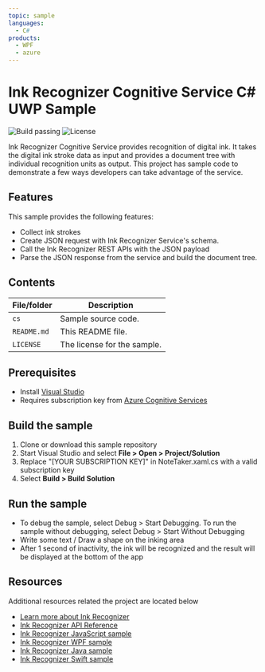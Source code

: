 ```yaml
---
topic: sample
languages:
  - C#
products:
  - WPF
  - azure
---
```


# Ink Recognizer Cognitive Service C# UWP Sample

![Build passing](https://img.shields.io/badge/build-passing-brightgreen.svg) ![License](https://img.shields.io/badge/license-MIT-green.svg)

Ink Recognizer Cognitive Service provides recognition of digital ink. It takes the digital ink stroke data as input and provides a document tree with individual recognition units as output. This project has sample code to demonstrate a few ways developers can take advantage of the service.

## Features

This sample provides the following features:

* Collect ink strokes
* Create JSON request with Ink Recognizer Service's schema.
* Call the Ink Recognizer REST APIs with the JSON payload
* Parse the JSON response from the service and build the document tree.

## Contents

| File/folder | Description |
|-------------|-------------|
| `cs`       | Sample source code. |
| `README.md` | This README file. |
| `LICENSE`   | The license for the sample. |

## Prerequisites

- Install [Visual Studio](https://docs.microsoft.com/en-us/visualstudio/install/install-visual-studio) 
- Requires subscription key from [Azure Cognitive Services](https://docs.microsoft.com/en-us/azure/cognitive-services/authentication) 

## Build the sample

1. Clone or download this sample repository
2. Start Visual Studio and select **File > Open > Project/Solution**
3. Replace "[YOUR SUBSCRIPTION KEY]" in NoteTaker.xaml.cs with a valid subscription key  
4. Select **Build > Build Solution**

## Run the sample

* To debug the sample, select Debug > Start Debugging. To run the sample without debugging, select Debug > Start Without Debugging
* Write some text / Draw a shape on the inking area
* After 1 second of inactivity, the ink will be recognized and the result will be displayed at the bottom of the app

## Resources

Additional resources related the project are located below

* [Learn more about Ink Recognizer](http://go.microsoft.com/fwlink/?LinkID=2084782)
* [Ink Recognizer API Reference](http://go.microsoft.com/fwlink/?LinkID=2085147)
* [Ink Recognizer JavaScript sample](https://github.com/Azure-Samples/cognitive-services-REST-api-samples/tree/master/javascript/InkRecognition/javascript-app)
* [Ink Recognizer WPF sample](https://github.com/Azure-Samples/cognitive-services-REST-api-samples/tree/master/dotnet/InkRecognition/wpf-app)
* [Ink Recognizer Java sample](https://github.com/Azure-Samples/cognitive-services-REST-api-samples/tree/master/java/InkRecognition/android-sample-app)
* [Ink Recognizer Swift sample](https://github.com/Azure-Samples/cognitive-services-REST-api-samples/tree/master/swift/InkRecognition)
